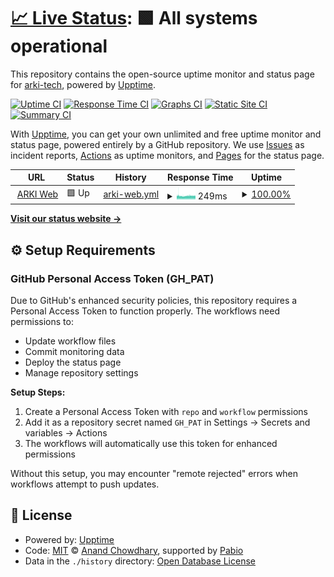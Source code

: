 # [📈 Live Status](https://arki-tech.github.io/arki-uptime): <!--live status--> **🟩 All systems operational**

This repository contains the open-source uptime monitor and status page for [arki-tech](https://arki-tech.github.io/arki-uptime), powered by [Upptime](https://github.com/upptime/upptime).

[![Uptime CI](https://github.com/arki-tech/arki-uptime/workflows/Uptime%20CI/badge.svg)](https://github.com/arki-tech/arki-uptime/actions?query=workflow%3A%22Uptime+CI%22)
[![Response Time CI](https://github.com/arki-tech/arki-uptime/workflows/Response%20Time%20CI/badge.svg)](https://github.com/arki-tech/arki-uptime/actions?query=workflow%3A%22Response+Time+CI%22)
[![Graphs CI](https://github.com/arki-tech/arki-uptime/workflows/Graphs%20CI/badge.svg)](https://github.com/arki-tech/arki-uptime/actions?query=workflow%3A%22Graphs+CI%22)
[![Static Site CI](https://github.com/arki-tech/arki-uptime/workflows/Static%20Site%20CI/badge.svg)](https://github.com/arki-tech/arki-uptime/actions?query=workflow%3A%22Static+Site+CI%22)
[![Summary CI](https://github.com/arki-tech/arki-uptime/workflows/Summary%20CI/badge.svg)](https://github.com/arki-tech/arki-uptime/actions?query=workflow%3A%22Summary+CI%22)

With [Upptime](https://upptime.js.org), you can get your own unlimited and free uptime monitor and status page, powered entirely by a GitHub repository. We use [Issues](https://github.com/arki-tech/arki-uptime/issues) as incident reports, [Actions](https://github.com/arki-tech/arki-uptime/actions) as uptime monitors, and [Pages](https://arki-tech.github.io/arki-uptime) for the status page.

<!--start: status pages-->
<!-- This summary is generated by Upptime (https://github.com/upptime/upptime) -->
<!-- Do not edit this manually, your changes will be overwritten -->
<!-- prettier-ignore -->
| URL | Status | History | Response Time | Uptime |
| --- | ------ | ------- | ------------- | ------ |
| <img alt="" src="https://icons.duckduckgo.com/ip3/api.getarki.com.ico" height="13"> [ARKI Web](https://api.getarki.com/v1/heartbeat) | 🟩 Up | [arki-web.yml](https://github.com/arki-tech/arki-uptime/commits/HEAD/history/arki-web.yml) | <details><summary><img alt="Response time graph" src="./graphs/arki-web/response-time-week.png" height="20"> 249ms</summary><br><a href="https://status.getarki.com/history/arki-web"><img alt="Response time 235" src="https://img.shields.io/endpoint?url=https%3A%2F%2Fraw.githubusercontent.com%2Farki-tech%2Farki-uptime%2FHEAD%2Fapi%2Farki-web%2Fresponse-time.json"></a><br><a href="https://status.getarki.com/history/arki-web"><img alt="24-hour response time 259" src="https://img.shields.io/endpoint?url=https%3A%2F%2Fraw.githubusercontent.com%2Farki-tech%2Farki-uptime%2FHEAD%2Fapi%2Farki-web%2Fresponse-time-day.json"></a><br><a href="https://status.getarki.com/history/arki-web"><img alt="7-day response time 249" src="https://img.shields.io/endpoint?url=https%3A%2F%2Fraw.githubusercontent.com%2Farki-tech%2Farki-uptime%2FHEAD%2Fapi%2Farki-web%2Fresponse-time-week.json"></a><br><a href="https://status.getarki.com/history/arki-web"><img alt="30-day response time 234" src="https://img.shields.io/endpoint?url=https%3A%2F%2Fraw.githubusercontent.com%2Farki-tech%2Farki-uptime%2FHEAD%2Fapi%2Farki-web%2Fresponse-time-month.json"></a><br><a href="https://status.getarki.com/history/arki-web"><img alt="1-year response time 235" src="https://img.shields.io/endpoint?url=https%3A%2F%2Fraw.githubusercontent.com%2Farki-tech%2Farki-uptime%2FHEAD%2Fapi%2Farki-web%2Fresponse-time-year.json"></a></details> | <details><summary><a href="https://status.getarki.com/history/arki-web">100.00%</a></summary><a href="https://status.getarki.com/history/arki-web"><img alt="All-time uptime 100.00%" src="https://img.shields.io/endpoint?url=https%3A%2F%2Fraw.githubusercontent.com%2Farki-tech%2Farki-uptime%2FHEAD%2Fapi%2Farki-web%2Fuptime.json"></a><br><a href="https://status.getarki.com/history/arki-web"><img alt="24-hour uptime 100.00%" src="https://img.shields.io/endpoint?url=https%3A%2F%2Fraw.githubusercontent.com%2Farki-tech%2Farki-uptime%2FHEAD%2Fapi%2Farki-web%2Fuptime-day.json"></a><br><a href="https://status.getarki.com/history/arki-web"><img alt="7-day uptime 100.00%" src="https://img.shields.io/endpoint?url=https%3A%2F%2Fraw.githubusercontent.com%2Farki-tech%2Farki-uptime%2FHEAD%2Fapi%2Farki-web%2Fuptime-week.json"></a><br><a href="https://status.getarki.com/history/arki-web"><img alt="30-day uptime 100.00%" src="https://img.shields.io/endpoint?url=https%3A%2F%2Fraw.githubusercontent.com%2Farki-tech%2Farki-uptime%2FHEAD%2Fapi%2Farki-web%2Fuptime-month.json"></a><br><a href="https://status.getarki.com/history/arki-web"><img alt="1-year uptime 100.00%" src="https://img.shields.io/endpoint?url=https%3A%2F%2Fraw.githubusercontent.com%2Farki-tech%2Farki-uptime%2FHEAD%2Fapi%2Farki-web%2Fuptime-year.json"></a></details>

<!--end: status pages-->

[**Visit our status website →**](https://arki-tech.github.io/arki-uptime)

## ⚙️ Setup Requirements

### GitHub Personal Access Token (GH_PAT)

Due to GitHub's enhanced security policies, this repository requires a Personal Access Token to function properly. The workflows need permissions to:

- Update workflow files
- Commit monitoring data
- Deploy the status page
- Manage repository settings

**Setup Steps:**

1. Create a Personal Access Token with `repo` and `workflow` permissions
2. Add it as a repository secret named `GH_PAT` in Settings → Secrets and variables → Actions
3. The workflows will automatically use this token for enhanced permissions

Without this setup, you may encounter "remote rejected" errors when workflows attempt to push updates.

## 📄 License

- Powered by: [Upptime](https://github.com/upptime/upptime)
- Code: [MIT](./LICENSE) © [Anand Chowdhary](https://anandchowdhary.com), supported by [Pabio](https://pabio.com)
- Data in the `./history` directory: [Open Database License](https://opendatacommons.org/licenses/odbl/1-0/)
